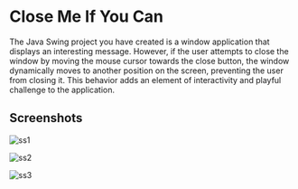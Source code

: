 # Close Me If You Can
The Java Swing project you have created is a window application that displays an interesting message. However, if the user attempts to close the window by moving the mouse cursor towards the close button, the window dynamically moves to another position on the screen, preventing the user from closing it. This behavior adds an element of interactivity and playful challenge to the application.

## Screenshots
![ss1](https://github.com/hassanmahfuj/CloseMeIfYouCan/blob/main/Screenshots/ss1.png)

![ss2](https://github.com/hassanmahfuj/CloseMeIfYouCan/blob/main/Screenshots/ss2.png)

![ss3](https://github.com/hassanmahfuj/CloseMeIfYouCan/blob/main/Screenshots/ss3.png)
